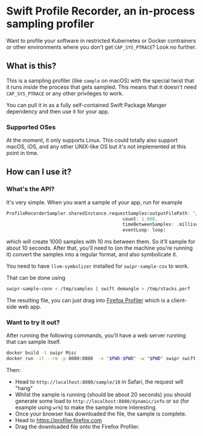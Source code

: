 # Swift Profile Recorder, an in-process sampling profiler

Want to profile your software in restricted Kubernetes or Docker contrainers or other environments where you don't get `CAP_SYS_PTRACE`? Look no further.

## What is this?

This is a sampling profiler (like `sample` on macOS) with the special twist that it runs _inside_ the process that gets sampled. This means that it doesn't need `CAP_SYS_PTRACE` or any other privileges to work.

You can pull it in as a fully self-contained Swift Package Manger dependency and then use it for your app.

### Supported OSes

At the moment, it only supports Linux. This could totally also support macOS, iOS, and any other UNIX-like OS but it's not implemented at this point in time.

## How can I use it?

### What's the API?

It's very simple. When you want a sample of your app, run for example

```swift
ProfileRecorderSampler.sharedInstance.requestSamples(outputFilePath: "/tmp/samples",
                                           count: 1_000,
                                           timeBetweenSamples: .milliseconds(10),
                                           eventLoop: loop)
```

which will create 1000 samples with 10 ms between them. So it'll sample for
about 10 seconds. After that, you'll need to (on the machine you're running it)
convert the samples into a regular format, and also symbolicate it.

You need to have `llvm-symbolizer` installed for `swipr-sample-cov` to work.

That can be done using

```bash
swipr-sample-conv < /tmp/samples | swift demangle > /tmp/stacks.perf
```

The resulting file, you can just drag into [Firefox Profiler](https://profiler.firefox.com)
which is a client-side web app.









### Want to try it out?

After running the following commands, you'll have a web server running that can sample itself.

```bash
docker build -t swipr Misc
docker run -it --rm -p 8080:8080  -v "$PWD:$PWD" -w "$PWD" swipr swift run -c release -- swipr-demo 0.0.0.0 8080
```

Then:

- Head to `http://localhost:8080/sample/10` in Safari, the request will "hang"
- Whilst the sample is running (should be about 20 seconds) you should generate some load to `http://localhost:8080/dynamic/info` or so (for example using `wrk`) to make the sample more interesting.
- Once your browser has downloaded the file, the sample is complete.
- Head to https://profiler.firefox.com
- Drag the downloaded file onto the Firefox Profiler.
